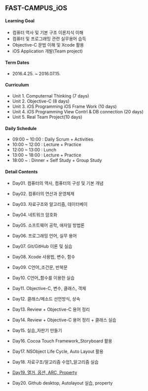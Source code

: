 ## FAST-CAMPUS_iOS

#### Learning Goal
- 컴퓨터 역사 및 기본 구조 이론지식 이해
- 컴퓨터 및 프로그래밍 관련 실무용어 습득
- Objective-C 문법 이해 및 Xcode 활용
- iOS Application 개발(Team project)


#### Term Dates
- 2016.4.25. ~ 2016.07.15.


#### Curriculum
 - Unit 1. Computernal Thinking (7 days)
 - Unit 2. Objective-C (8 days)
 - Unit 3. iOS Programming iOS Frame Work (10 days)
 - Unit 4. iOS Programming View Contrl & DB connection (20 days)
 - Unit 5. Real Team Project(10 days)



#### Daily Schedule
 - 09:00 ~ 10:00 : Daily Scrum + Activities
 - 10:00 ~ 12:00 : Lecture + Practice
 - 12:00 ~ 13:00 : Lunch
 - 13:00 ~ 18:00 : Lecture + Practice
 - 18:00 ~       : Dinner + Self Study + Group Study



#### Detail Contents
- Day01. 컴퓨터의 역사, 컴퓨터의 구성 및 기본 개념
- Day02. 컴퓨터의 연산과 운영체제
- Day03. 자료구조와 알고리즘, 데이터베이
- Day04. 네트워크 암호화
- Day05. 소프트웨어 공학, 애자일 방법론
- Day06. 프로그래밍 언어, 실무 용어
- Day07. Git/GitHub 이론 및 실습

- Day08. Xcode 사용법, 변수, 함수
- Day09. C언어_조건문, 반복문
- Day10. C언어_함수를 이용한 실습
- Day11. Objective-C, 변수, 클래스, 객체
- Day12. 클래스/메소드 선언방식, 상속
- Day13. Review + Objective-C 용어 정리
- Day14. Review + Objective-C 용어 정리 + 클래스 실습
- Day15. 실습_자판기 만들기 

- Day16. Cocoa Touch Framework_Storyboard 활용
- Day17. NSObject Life Cycle, Auto Layout 활용
- Day18. 자료구조/알고리즘 수업1_알고리즘 실습
- [Day19. 열거, 옵션, ARC, Property](https://github.com/MijeongJeon/FAST-CAMPUS_iOS/blob/master/Daily%20Study/day19_ARC%2C%20property.md)
- Day20. Github desktop, Autolayout 실습, property
